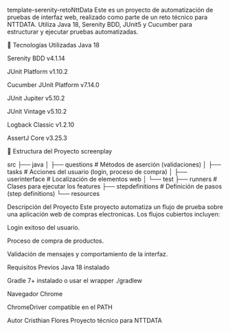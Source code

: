 template-serenity-retoNttData
Este es un proyecto de automatización de pruebas de interfaz web, realizado como parte de un reto técnico para NTTDATA. Utiliza Java 18, Serenity BDD, JUnit5 y Cucumber para estructurar y ejecutar pruebas automatizadas.

🚀 Tecnologías Utilizadas
Java 18

Serenity BDD v4.1.14

JUnit Platform v1.10.2

Cucumber JUnit Platform v7.14.0

JUnit Jupiter v5.10.2

JUnit Vintage v5.10.2

Logback Classic v1.2.10

AssertJ Core v3.25.3

📁 Estructura del Proyecto screenplay

src
├── java
│   ├── questions            # Métodos de aserción (validaciones)
│   ├── tasks                # Acciones del usuario (login, proceso de compra)
│   ├── userinterface        # Localización de elementos web
│
└── test
    ├── runners              # Clases para ejecutar los features
    ├── stepdefinitions      # Definición de pasos (step definitions)
    └── resources



Descripción del Proyecto
Este proyecto automatiza un flujo de prueba sobre una aplicación web de compras electronicas. Los flujos cubiertos incluyen:

Login exitoso del usuario.

Proceso de compra de productos.

Validación de mensajes y comportamiento de la interfaz.

Requisitos Previos
Java 18 instalado

Gradle 7+ instalado o usar el wrapper ./gradlew

Navegador Chrome

ChromeDriver compatible en el PATH

Autor
Cristhian Flores
Proyecto técnico para NTTDATA

